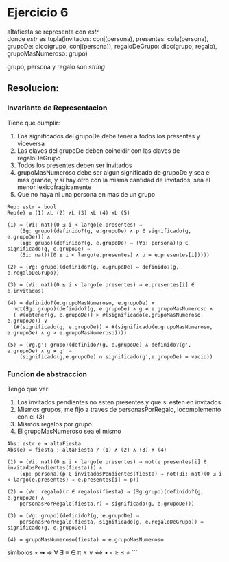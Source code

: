 # Ejercicio 6

altafiesta se representa con _estr_  
donde _estr_ es tupla(invitados: conj(persona), presentes: cola(persona), grupoDe: dicc(grupo, conj(persona)), regaloDeGrupo: dicc(grupo, regalo), grupoMasNumeroso: grupo)

grupo, persona y regalo son _string_

## Resolucion:

### Invariante de Representacion
Tiene que cumplir:
1. Los significados del grupoDe debe tener a todos los presentes y viceversa
2. Las claves del grupoDe deben coincidir con las claves de regaloDeGrupo
3. Todos los presentes deben ser invitados
4. grupoMasNumeroso debe ser algun significado de grupoDe y sea el mas grande, y si hay otro con la misma cantidad de invitados, sea el menor lexicofragicamente
5. Que no haya ni una persona en mas de un grupo

```
Rep: estr ➔ bool
Rep(e) ≡ (1) ∧L (2) ∧L (3) ∧L (4) ∧L (5)

(1) = (∀i: nat)(0 ≤ i < largo(e.presentes) ⇒
    (∃g: grupo)(definido?(g, e.grupoDe) ∧ p ∈ significado(g, e.grupoDe))) ∧
    (∀g: grupo)(definido?(g, e.grupoDe) ⇒ (∀p: persona)(p ∈ significado(g, e.grupoDe) ⇒
    (∃i: nat)((0 ≤ i < largo(e.presentes) ∧ p = e.presentes[i]))))

(2) = (∀g: grupo)(definido?(g, e.grupoDe) ⇔ definido?(g, e.regaloDeGrupo))

(3) = (∀i: nat)(0 ≤ i < largo(e.presentes) ⇒ e.presentes[i] ∈ e.invitados)

(4) = definido?(e.grupoMasNumeroso, e.grupoDe) ∧
  not(∃g: grupo)(definido?(g, e.grupoDe) ∧ g ≠ e.grupoMasNumeroso ∧
  ( #(obtener(g, e.grupoDe)) > #(significado(e.grupoMasNumeroso, e.grupoDe)) ∨
  (#(significado(g, e.grupoDe)) = #(significado(e.grupoMasNumeroso, e.grupoDe) ∧ g > e.grupoMasNumeroso))))

(5) = (∀g,g': grupo)(definido?(g, e.grupoDe) ∧ definido?(g', e.grupoDe) ∧ g ≠ g' ⇒
    (significado(g,e.grupoDe) ∩ significado(g',e.grupoDe) = vacio))
```

### Funcion de abstraccion
Tengo que ver:
1. Los invitados pendientes no esten presentes y que sí esten en invitados
2. Mismos grupos, me fijo a traves de personasPorRegalo, locomplemento con el (3)
3. Mismos regalos por grupo
4. El grupoMasNumeroso sea el mismo
```
Abs: estr e ➔ altaFiesta
Abs(e) = fiesta : altaFiesta / (1) ∧ (2) ∧ (3) ∧ (4)

(1) = (∀i: nat)(0 ≤ i < largo(e.presentes) ⇒ not(e.presentes[i] ∈ invitadosPendientes(fiesta))) ∧
    (∀p: persona)(p ∈ invitadosPendientes(fiesta) ⇒ not(∃i: nat)(0 ≤ i < largo(e.presentes) ⇒ e.presentes[i] = p))

(2) = (∀r: regalo)(r ∈ regalos(fiesta) ⇒ (∃g:grupo)(definido?(g, e.grupoDe) ∧
    personasPorRegalo(fiesta,r) = significado(g, e.grupoDe)))

(3) = (∀g: grupo)(definido?(g, e.grupoDe) ⇒
    personasPorRegalo(fiesta, significado(g, e.regaloDeGrupo)) = significado(g, e.grupoDe))

(4) = grupoMasNumeroso(fiesta) = e.grupoMasNumeroso
```

simbolos × ➔ ⇒ ∀ ∃ ≡ ∈ π ∧ ∨ ⇔ • ◦ ≥ ≤ ≠ ```